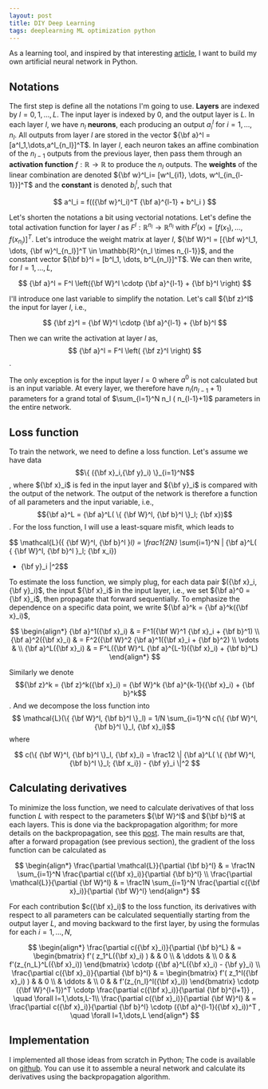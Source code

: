 ```yaml
---
layout: post
title: DIY Deep Learning
tags: deeplearning ML optimization python
---
```


As a learning tool, and inspired by that interesting
[article](https://arxiv.org/abs/1801.05894), I want to build my own artificial
neural network in Python.

## Notations

The first step is define all the notations I'm going to use.
**Layers** are indexed by $l=0,1,\dots,L$. 
The input layer is indexed by $0$, and the output layer is $L$. In each layer $l$,
we have $n_l$ **neurons**, each producing an output $a^l_i$ for $i=1,\dots,n_l$.
All outputs from layer $l$ are stored in the vector ${\bf a}^l =
[a^l_1,\dots,a^l_{n_l}]^T$.
In layer $l$, each neuron takes an affine combination of the $n_{l-1}$ outputs
from the previous layer, then pass them through an **activation function** 
$f: \mathbb{R} \rightarrow \mathbb{R}$ 
to produce the $n_l$ outputs. The **weights** of the linear
combination are denoted ${\bf w}^l_i= [w^l_{i1}, \dots, w^l_{in_{l-1}}]^T$ 
and the **constant** is denoted $b^l_i$, such
that

$$ a^l_i = f(({\bf w}^l_i)^T {\bf a}^{l-1} + b^l_i ) $$

Let's shorten the notations a bit using vectorial notations. Let's define the total
activation function for layer $l$ as $F^l: \mathbb{R}^{n_l} \rightarrow
\mathbb{R}^{n_l}$ with $F^l(x) = [f(x_1), \dots, f(x_{n_l})]^T$. Let's
introduce the weight matrix at layer $l$, ${\bf W}^l = [{\bf w}^l_1, \dots, {\bf
w}^l_{n_l}]^T \in \mathbb{R}^{n_l \times n_{l-1}}$, 
and the constant vector ${\bf b}^l = [b^l_1, \dots, b^l_{n_l}]^T$.
We can then write, for $l=1,\dots,L$,

$$ {\bf a}^l = F^l \left({\bf W}^l \cdotp {\bf a}^{l-1} + {\bf b}^l \right) $$

I'll introduce one last variable to simplify the notation. Let's call ${\bf
z}^l$ the input for layer $l$, i.e.,

$$ {\bf z}^l = {\bf W}^l \cdotp {\bf a}^{l-1} + {\bf b}^l $$

Then we can write the activation at layer $l$ as,
$$ {\bf a}^l = F^l \left( {\bf z}^l \right) $$.

The only exception is for the input layer $l=0$ where $a^0$ is not calculated
but is an input variable.
At every layer, we therefore have $n_l (n_{l-1} + 1)$ parameters for a
grand total of $\sum_{l=1}^N n_l ( n_{l-1}+1)$ parameters in the entire network.

## Loss function

To train the network, we need to define a loss function. Let's assume we have
data $$\{ ({\bf x}_i,{\bf y}_i) \}_{i=1}^N$$, where ${\bf x}_i$ is fed in the input
layer and ${\bf y}_i$ is compared with the output of the network. The output of
the network is therefore a function of all parameters and the input variable,
i.e., $${\bf a}^L = {\bf a}^L( \{ {\bf W}^l, {\bf b}^l \}_l; {\bf x})$$.
For the loss function, I will use a least-square misfit, which leads to 

$$ \mathcal{L}(\{ {\bf W}^l, {\bf b}^l \}_l) = 
\frac1{2N} \sum_{i=1}^N 
\| {\bf a}^L( \{ {\bf W}^l, {\bf b}^l \}_l; {\bf x_i}) 
- {\bf y}_i 
\|^2$$

To estimate the loss function, we simply plug, for each data pair $({\bf x}_i,
{\bf y}_i)$, the input ${\bf x}_i$ in the input layer, i.e., we set ${\bf a}^0 =
{\bf x}_i$, then propagate that forward sequentially. To emphasize the
dependence on a specific data point, we write ${\bf a}^k = {\bf a}^k({\bf
x}_i)$,

$$ \begin{align*}
{\bf a}^1({\bf x}_i) & = F^1({\bf W}^1 {\bf x}_i + {\bf b}^1) \\
{\bf a}^2({\bf x}_i) & = F^2({\bf W}^2 {\bf a}^1({\bf x}_i + {\bf b}^2) \\
\vdots & \\
{\bf a}^L({\bf x}_i) & = F^L({\bf W}^L {\bf a}^{L-1}({\bf x}_i) + {\bf b}^L) 
\end{align*} $$

Similarly we denote $${\bf z}^k = {\bf z}^k({\bf x}_i) = 
{\bf W}^k {\bf a}^{k-1}({\bf x}_i) + {\bf b}^k$$.
And we decompose the loss function into 
$$ \mathcal{L}(\{ {\bf W}^l, {\bf b}^l \}_l) = 
1/N \sum_{i=1}^N c(\{ {\bf W}^l, {\bf b}^l \}_l, {\bf x}_i)$$ where

$$ c(\{ {\bf W}^l, {\bf b}^l \}_l, {\bf x}_i) = 
\frac12 \| {\bf a}^L( \{ {\bf W}^l, {\bf b}^l \}_l; {\bf x_i}) - {\bf y}_i \|^2 $$


## Calculating derivatives

To minimize the loss function, we need to calculate derivatives of that loss
function $L$ with respect to the parameters ${\bf W}^l$ and ${\bf b}^l$ at each
layers. This is done via the backpropagation algorithm; for more details on the
backpropagation, see this <a href="/2018/11/13/backprop">post</a>.
The main results are that, after a forward propagation (see previous section),
the gradient of the loss function can be calculated as

$$ \begin{align*}
\frac{\partial \mathcal{L}}{\partial {\bf b}^l} & = \frac1N \sum_{i=1}^N 
\frac{\partial c({\bf x}_i)}{\partial {\bf b}^l} \\
\frac{\partial \mathcal{L}}{\partial {\bf W}^l} & = \frac1N \sum_{i=1}^N 
\frac{\partial c({\bf x}_i)}{\partial {\bf W}^l} 
\end{align*} $$

For each contribution $c({\bf x}_i)$ to the loss function, its derivatives 
with respect to all parameters can be
calculated sequentially starting from the output layer $L$, and moving backward
to the first layer, by using the formulas for each $i=1,\dots,N$,

$$ \begin{align*}
\frac{\partial c({\bf x}_i)}{\partial {\bf b}^L} & = 
\begin{bmatrix} f'( z_1^L({\bf x}_i) )  & & 0 \\   &   \ddots & \\  0    &  &   f'(z_{n_L}^L({\bf x}_i))
\end{bmatrix} \cdotp ({\bf a}^L({\bf x}_i) - {\bf y}_i) \\
\frac{\partial c({\bf x}_i)}{\partial {\bf b}^l} & = \begin{bmatrix}
f'( z_1^l({\bf x}_i) )  & & 0 \\   &   \ddots & \\  0    &  &   f'(z_{n_l}^l({\bf x}_i))
\end{bmatrix} \cdotp ({\bf W}^{l+1})^T \cdotp \frac{\partial c({\bf x}_i)}{\partial {\bf
b}^{l+1}} , \quad \forall l=1,\dots,L-1\\
 \frac{\partial c({\bf x}_i)}{\partial {\bf W}^l} & =
\frac{\partial c({\bf x}_i)}{\partial {\bf b}^l} \cdotp ({\bf a}^{l-1}({\bf x}_i))^T , 
\quad \forall l=1,\dots,L
\end{align*} $$


## Implementation


I implemented all those ideas from scratch in Python;
The code is available on [github](https://github.com/bcrestel/DIYDeepLearning).
You can use it to assemble a neural network and calculate its derivatives using
the backpropagation algorithm.
